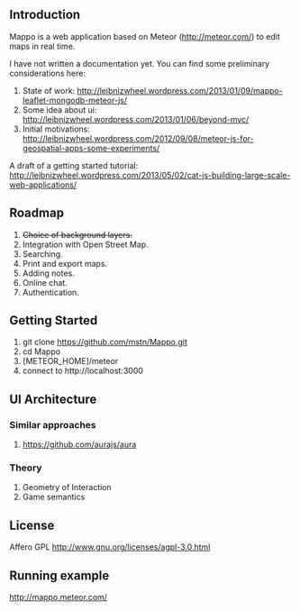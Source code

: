 ## Introduction

Mappo is a web application based on Meteor (http://meteor.com/) to edit maps in real time.

I have not written a documentation yet. You can find some preliminary considerations here:

1. State of work: http://leibnizwheel.wordpress.com/2013/01/09/mappo-leaflet-mongodb-meteor-js/
2. Some idea about ui: http://leibnizwheel.wordpress.com/2013/01/06/beyond-mvc/
3. Initial motivations: http://leibnizwheel.wordpress.com/2012/09/08/meteor-js-for-geospatial-apps-some-experiments/

A draft of a getting started tutorial: http://leibnizwheel.wordpress.com/2013/05/02/cat-js-building-large-scale-web-applications/

## Roadmap

1. ~~Choice of background layers.~~
2. Integration with Open Street Map.
3. Searching.
4. Print and export maps.
5. Adding notes.
6. Online chat.
7. Authentication.

## Getting Started

1. git clone https://github.com/mstn/Mappo.git
2. cd Mappo
3. [METEOR_HOME]/meteor
4. connect to http://localhost:3000

## UI Architecture

### Similar approaches

1. https://github.com/aurajs/aura

### Theory

1. Geometry of Interaction
2. Game semantics

## License

Affero GPL
http://www.gnu.org/licenses/agpl-3.0.html


## Running example

http://mappo.meteor.com/
